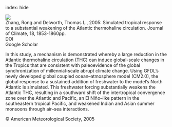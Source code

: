 index: hide

<div class="Citation">
    <div class="Citation-thumb CitationThumb-linked"  data-href="https://doi.org/10.1175/jcli3460.1">
      <img src="https://static.claimspace.cloud/climate-study-static/refs/thumbs/5/Zhang_and_Delworth_2005-thumb.png" />
    </div>

  <div class="Citation-body">
    <div class="Citation-text">Zhang, Rong and Delworth, Thomas L., 2005: Simulated tropical response to a substantial weakening of the Atlantic thermohaline circulation. <span class="Article-journal">Journal of Climate, </span><span class="Article-volume">18, </span>1853-1860pp.</div>
    <div class="Citation-links">
      <div class="CitationLink" data-href="https://doi.org/10.1175/jcli3460.1">
        <div class="CitationLink-icon CitationLink-Doi"></div>
        <div class="CitationLink-text">DOI</div>
      </div>
      <div class="CitationLink" data-href="https://scholar.google.com/scholar?q=10.1175/jcli3460.1">
        <div class="CitationLink-icon CitationLink-Scholar"></div>
        <div class="CitationLink-text">Google Scholar</div>
      </div>
    </div>
  </div>
</div>

In this study, a mechanism is demonstrated whereby a large reduction in the Atlantic thermohaline circulation (THC) can induce global-scale changes in the Tropics that are consistent with paleoevidence of the global synchronization of millennial-scale abrupt climate change. Using GFDL’s newly developed global coupled ocean–atmosphere model (CM2.0), the global response to a sustained addition of freshwater to the model’s North Atlantic is simulated. This freshwater forcing substantially weakens the Atlantic THC, resulting in a southward shift of the intertropical convergence zone over the Atlantic and Pacific, an El Niño–like pattern in the southeastern tropical Pacific, and weakened Indian and Asian summer monsoons through air–sea interactions.

<div class="Citation-copy">
&copy; American Meteorological Society, 2005
</div>